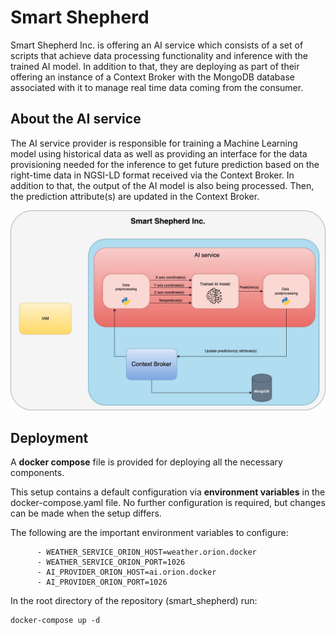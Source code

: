 # Smart Shepherd 

Smart Shepherd Inc. is offering an AI service which consists of a set of scripts that achieve data processing functionality and inference with the trained AI model. In addition to that, they are deploying as part of their offering an instance of a Context Broker with the MongoDB database associated with it to manage real time data coming from the consumer.

## About the AI service 

The AI service provider is responsible for training a Machine Learning model using historical data as well as providing an interface for the data provisioning needed for the inference to get future prediction based on the right-time data in NGSI-LD format received via the Context Broker. In addition to that, the output of the AI model is also being processed. Then, the prediction attribute(s) are updated in the Context Broker.

![ai-service](/doc/ai-service.jpg)

## Deployment 

A **docker compose** file is provided for deploying all the necessary components. 

This setup contains a default configuration via **environment variables** in the docker-compose.yaml file. No further configuration is required, but changes can be made when the setup differs. 

The following are the important environment variables to configure: 

```
      - WEATHER_SERVICE_ORION_HOST=weather.orion.docker
      - WEATHER_SERVICE_ORION_PORT=1026
      - AI_PROVIDER_ORION_HOST=ai.orion.docker
      - AI_PROVIDER_ORION_PORT=1026
```

In the root directory of the repository (smart_shepherd) run:

```
docker-compose up -d 
````


